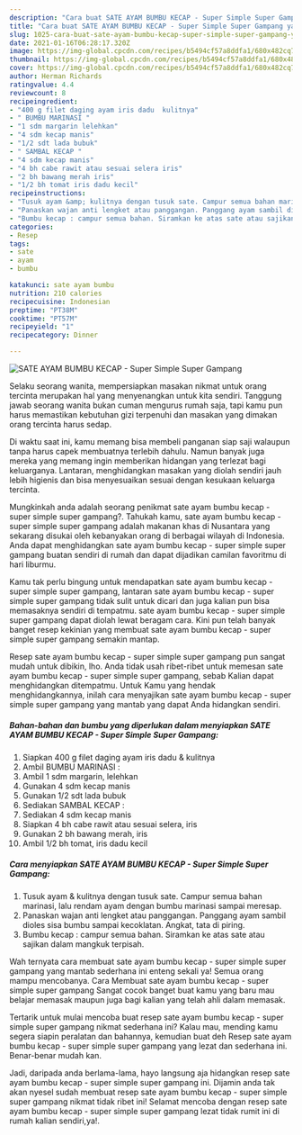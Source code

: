```yaml
---
description: "Cara buat SATE AYAM BUMBU KECAP - Super Simple Super Gampang yang lezat Untuk Jualan"
title: "Cara buat SATE AYAM BUMBU KECAP - Super Simple Super Gampang yang lezat Untuk Jualan"
slug: 1025-cara-buat-sate-ayam-bumbu-kecap-super-simple-super-gampang-yang-lezat-untuk-jualan
date: 2021-01-16T06:28:17.320Z
image: https://img-global.cpcdn.com/recipes/b5494cf57a8ddfa1/680x482cq70/sate-ayam-bumbu-kecap-super-simple-super-gampang-foto-resep-utama.jpg
thumbnail: https://img-global.cpcdn.com/recipes/b5494cf57a8ddfa1/680x482cq70/sate-ayam-bumbu-kecap-super-simple-super-gampang-foto-resep-utama.jpg
cover: https://img-global.cpcdn.com/recipes/b5494cf57a8ddfa1/680x482cq70/sate-ayam-bumbu-kecap-super-simple-super-gampang-foto-resep-utama.jpg
author: Herman Richards
ratingvalue: 4.4
reviewcount: 8
recipeingredient:
- "400 g filet daging ayam iris dadu  kulitnya"
- " BUMBU MARINASI "
- "1 sdm margarin lelehkan"
- "4 sdm kecap manis"
- "1/2 sdt lada bubuk"
- " SAMBAL KECAP "
- "4 sdm kecap manis"
- "4 bh cabe rawit atau sesuai selera iris"
- "2 bh bawang merah iris"
- "1/2 bh tomat iris dadu kecil"
recipeinstructions:
- "Tusuk ayam &amp; kulitnya dengan tusuk sate. Campur semua bahan marinasi, lalu rendam ayam dengan bumbu marinasi sampai meresap."
- "Panaskan wajan anti lengket atau panggangan. Panggang ayam sambil dioles sisa bumbu sampai kecoklatan. Angkat, tata di piring."
- "Bumbu kecap : campur semua bahan. Siramkan ke atas sate atau sajikan dalam mangkuk terpisah."
categories:
- Resep
tags:
- sate
- ayam
- bumbu

katakunci: sate ayam bumbu 
nutrition: 210 calories
recipecuisine: Indonesian
preptime: "PT38M"
cooktime: "PT57M"
recipeyield: "1"
recipecategory: Dinner

---
```



![SATE AYAM BUMBU KECAP - Super Simple Super Gampang](https://img-global.cpcdn.com/recipes/b5494cf57a8ddfa1/680x482cq70/sate-ayam-bumbu-kecap-super-simple-super-gampang-foto-resep-utama.jpg)

Selaku seorang wanita, mempersiapkan masakan nikmat untuk orang tercinta merupakan hal yang menyenangkan untuk kita sendiri. Tanggung jawab seorang  wanita bukan cuman mengurus rumah saja, tapi kamu pun harus memastikan kebutuhan gizi terpenuhi dan masakan yang dimakan orang tercinta harus sedap.

Di waktu  saat ini, kamu memang bisa membeli panganan siap saji walaupun tanpa harus capek membuatnya terlebih dahulu. Namun banyak juga mereka yang memang ingin memberikan hidangan yang terlezat bagi keluarganya. Lantaran, menghidangkan masakan yang diolah sendiri jauh lebih higienis dan bisa menyesuaikan sesuai dengan kesukaan keluarga tercinta. 



Mungkinkah anda adalah seorang penikmat sate ayam bumbu kecap - super simple super gampang?. Tahukah kamu, sate ayam bumbu kecap - super simple super gampang adalah makanan khas di Nusantara yang sekarang disukai oleh kebanyakan orang di berbagai wilayah di Indonesia. Anda dapat menghidangkan sate ayam bumbu kecap - super simple super gampang buatan sendiri di rumah dan dapat dijadikan camilan favoritmu di hari liburmu.

Kamu tak perlu bingung untuk mendapatkan sate ayam bumbu kecap - super simple super gampang, lantaran sate ayam bumbu kecap - super simple super gampang tidak sulit untuk dicari dan juga kalian pun bisa memasaknya sendiri di tempatmu. sate ayam bumbu kecap - super simple super gampang dapat diolah lewat beragam cara. Kini pun telah banyak banget resep kekinian yang membuat sate ayam bumbu kecap - super simple super gampang semakin mantap.

Resep sate ayam bumbu kecap - super simple super gampang pun sangat mudah untuk dibikin, lho. Anda tidak usah ribet-ribet untuk memesan sate ayam bumbu kecap - super simple super gampang, sebab Kalian dapat menghidangkan ditempatmu. Untuk Kamu yang hendak menghidangkannya, inilah cara menyajikan sate ayam bumbu kecap - super simple super gampang yang mantab yang dapat Anda hidangkan sendiri.

<!--inarticleads1-->

##### Bahan-bahan dan bumbu yang diperlukan dalam menyiapkan SATE AYAM BUMBU KECAP - Super Simple Super Gampang:

1. Siapkan 400 g filet daging ayam iris dadu &amp; kulitnya
1. Ambil  BUMBU MARINASI :
1. Ambil 1 sdm margarin, lelehkan
1. Gunakan 4 sdm kecap manis
1. Gunakan 1/2 sdt lada bubuk
1. Sediakan  SAMBAL KECAP :
1. Sediakan 4 sdm kecap manis
1. Siapkan 4 bh cabe rawit atau sesuai selera, iris
1. Gunakan 2 bh bawang merah, iris
1. Ambil 1/2 bh tomat, iris dadu kecil




<!--inarticleads2-->

##### Cara menyiapkan SATE AYAM BUMBU KECAP - Super Simple Super Gampang:

1. Tusuk ayam &amp; kulitnya dengan tusuk sate. Campur semua bahan marinasi, lalu rendam ayam dengan bumbu marinasi sampai meresap.
1. Panaskan wajan anti lengket atau panggangan. Panggang ayam sambil dioles sisa bumbu sampai kecoklatan. Angkat, tata di piring.
1. Bumbu kecap : campur semua bahan. Siramkan ke atas sate atau sajikan dalam mangkuk terpisah.




Wah ternyata cara membuat sate ayam bumbu kecap - super simple super gampang yang mantab sederhana ini enteng sekali ya! Semua orang mampu mencobanya. Cara Membuat sate ayam bumbu kecap - super simple super gampang Sangat cocok banget buat kamu yang baru mau belajar memasak maupun juga bagi kalian yang telah ahli dalam memasak.

Tertarik untuk mulai mencoba buat resep sate ayam bumbu kecap - super simple super gampang nikmat sederhana ini? Kalau mau, mending kamu segera siapin peralatan dan bahannya, kemudian buat deh Resep sate ayam bumbu kecap - super simple super gampang yang lezat dan sederhana ini. Benar-benar mudah kan. 

Jadi, daripada anda berlama-lama, hayo langsung aja hidangkan resep sate ayam bumbu kecap - super simple super gampang ini. Dijamin anda tak akan nyesel sudah membuat resep sate ayam bumbu kecap - super simple super gampang nikmat tidak ribet ini! Selamat mencoba dengan resep sate ayam bumbu kecap - super simple super gampang lezat tidak rumit ini di rumah kalian sendiri,ya!.

